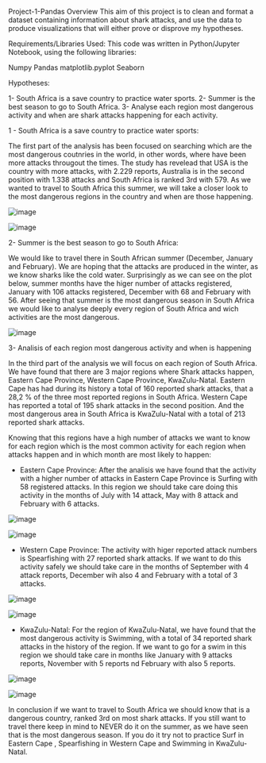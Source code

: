 Project-1-Pandas
Overview
This aim of this project is to clean and format a dataset containing information about shark attacks, and use the data to produce visualizations that will either prove or disprove my hypotheses.

Requirements/Libraries Used:
This code was written in Python/Jupyter Notebook, using the following libraries:

Numpy
Pandas
matplotlib.pyplot
Seaborn

Hypotheses:

1- South Africa is a save country to practice water sports.
2- Summer is the best season to go to South Africa.
3- Analyse each region most dangerous activity and when are shark attacks happening for each activity.

1 - South Africa is a save country to practice water sports:

The first part of the analysis has been focused on searching which are the most dangerous coutnries in the world, in other words, where have been more attacks througout the times. The study has revelead that USA is the country with more attacks, with 2.229 reports, Australia is in the second position with 1.338 attacks and South Africa is ranked 3rd with 579. As we wanted to travel to South Africa this summer, we will take a closer look to the most dangerous regions in the country and when are those happening.

![image](https://github.com/Miquelpg6/project_1/blob/main/images/Attacks_by_country.png?raw=true)

![image](https://github.com/Miquelpg6/project_1/blob/main/images/locations_south_africa.png?raw=true)



2- Summer is the best season to go to South Africa:

We would like to travel there in South African summer (December, January and February). We are hoping that the attacks are produced in the winter, as we know sharks like the cold water. 
Surprisingly as we can see on the plot below, summer months have the higer number of attacks registered, January with 106 attacks registered, December with 68 and February with 56. After seeing that summer is the most dangerous season in South Africa we would like to analyse deeply every region of South Africa and wich activities are the most dangerous.

![image](https://github.com/Miquelpg6/project_1/blob/main/images/attack_months.png?raw=true)


3- Analisis of each region most dangerous activity and when is happening

In the third part of the analysis we will focus on each region of South Africa. We have found that there are 3 major regions where Shark attacks happen, Eastern Cape Province, Western Cape Province, KwaZulu-Natal. Eastern Cape has had during its history a total of 160 reported shark attacks, that a 28,2 % of the three most reported regions in South Africa. Western Cape has reported a total of 195 shark attacks in the second position. And the most dangerous area in South Africa is KwaZulu-Natal with a total of 213 reported shark attacks.


Knowing that this regions have a high number of attacks we want to know for each region which is the most common activity for each region when attacks happen and in which month are most likely to happen:

- Eastern Cape Province: After the analisis we have found that the activity with a higher number of attacks in Eastern Cape Province is Surfing with 58 registered attacks. In this region we should take care doing this activity in the months of July with 14 attack, May with 8 attack and February with 6 attacks.

![image](https://github.com/Miquelpg6/project_1/blob/main/images/Eastern%20cape%20activities.png?raw=true)


![image](https://github.com/Miquelpg6/project_1/blob/main/images/eastern%20cape%20months.png?raw=true)



- Western Cape Province: The activity with higer reported attack numbers is Spearfishing with 27 reported shark attacks. If we want to do this activity safely we should take care in the months of September with 4 attack reports, December wih also 4 and February with a total of 3 attacks.


![image](https://github.com/Miquelpg6/project_1/blob/main/images/western%20cape%20activities.png?raw=true)

![image](https://github.com/Miquelpg6/project_1/blob/main/images/western%20cape%20months.png?raw=true)

- KwaZulu-Natal: For the region of KwaZulu-Natal, we have found that the most dangerous activity is Swimming, with a total of 34 reported shark attacks in the history of the region. If we want to go for a swim in this region we should take care in months like January with 9 attacks reports, November with 5 reports nd February with also 5 reports.

![image](https://github.com/Miquelpg6/project_1/blob/main/images/kwazulu%20activities.png?raw=true)


![image](https://github.com/Miquelpg6/project_1/blob/main/images/kwazulu%20months.png?raw=true)



In conclusion if we want to travel to South Africa we should know that is a dangerous country, ranked 3rd on most shark attacks. If you still want to travel there keep in mind to NEVER do it on the summer, as we have seen that is the most dangerous season. If you do it try not to practice Surf in Eastern Cape , Spearfishing in Western Cape and Swimming in KwaZulu-Natal.
